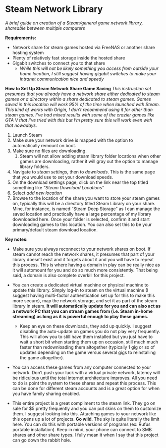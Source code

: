 # Steam Network Library
*A brief guide on creation of a Steam/general game network library, shareable between multiple computers*


**Requirements:**

- Network share for steam games hosted via FreeNAS or another share hosting system
- Plenty of relatively fast storage inside the hosted share
- Gigabit switches to connect you to that share
  - *While this will not be likely something you access from outside your home location, I still suggest having gigabit switches to make your intranet communication nice and speedy*

**How to Set Up Steam Network Share Game Saving**
*This instruction set presumes that you already have a network share either dedicated to steam games or a directory within a share dedicated to steam games. Games saved in this location will work 95% of the time when launched with Steam. This kind of works with Origin, I don’t recommend using it for other than steam games. I’ve had mixed results with some of the crazier games like GTA V that I’ve tried with this but I’m pretty sure this will work even with that nowadays.*

1. Launch Steam
2. Make sure your network drive is mapped with the option to automatically remount on boot.
3. Make sure no files are downloading.
   1. Steam will not allow adding steam library folder locations when other games are downloading, rather it will gray out the option to manage library folders.
4. Navigate to *steam settings*, then to *downloads*. This is the same page that you would use to set your download speeds.
5. On the download settings page, click on the link near the top titled something like *“Steam Download Locations”*
6. Select *add new location*
7. Browse to the location of the share you want to store your steam games on, typically this will be a directory titled Steam Library on your share. Mine, for instance, is named “Steam Deep Storage” as I can manage the saved location and practically have a large percentage of my library downloaded here.
   Once your folder is selected, confirm it and start downloading games to this location. You can also set this to be your primary/default steam download location.

**Key notes:**

- Make sure you always reconnect to your network shares on boot. If steam cannot reach the network shares, it presumes that part of your library doesn’t exist and it forgets about it and you will have to repeat this process. This is where having a domain in play can be really nice as it will automount for you and do so much more consistently. That being said, a domain is also complete overkill for this project.



- You can create a dedicated virtual machine or physical machine to update this library. Simply log-in to steam on the virtual machine (I suggest having multi-factor authentication set up for this to make this more secure), map the network storage, and set it as part of the steam library in steam. **It will automatically update for you and can also act as a network PC that you can stream games from (i.e. Steam in-home streaming) as long as it is powerful enough to play these games.**

  - Keep an eye on these downloads, they add up quickly. I suggest disabling the auto-update on games you do not play very frequently. This will allow you to still have them installed but you just have to wait a short bit when starting them up on occasion, still much much faster than redownloading them altogether (typically 1 gig or so of updates depending on the game versus several gigs to reinstalling the game altogether).



- You can access these games from any computer connected to your network. Don’t push your luck with a virtual private network, latency will be ridiculous until the total internet architecture improves. All you need to do is point the system to these shares and repeat this process. This can be done for different steam accounts and is a great option for when you have family sharing enabled.



- This entire project is a great compliment to the steam link. They go on sale for $5 pretty frequently and you can put skins on them to customize them. I suggest looking into this.
  Attaching games to your network like this opens up a lot of projects. **Go wild**. The sky is quite literally the limit here. You can do this with portable versions of programs (ex: Rufus portable installation). Keep in mind, your phone can connect to SMB shares and other share types. I fully mean it when I say that this project can go down the rabbit hole.  
